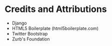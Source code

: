 Credits and Attributions
========================

* Django
* HTML5 Boilerplate (html5boilerplate.com)
* Twitter Bootstrap
* Zurb's Foundation
